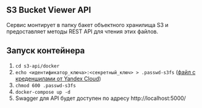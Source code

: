 ## S3 Bucket Viewer API

Сервис монтирует в папку бакет объектного хранилища S3 и предоставляет методы REST API для чтения этих файлов.

## Запуск контейнера

1. `cd s3-api/docker`
1. `echo <идентификатор_ключа>:<секретный_ключ> > .passwd-s3fs` ([файл с креденшилами от Yandex Cloud](https://cloud.yandex.ru/ru/docs/storage/tools/s3fs))
1. `chmod 600 .passwd-s3fs`
1. `docker-compose up -d`
1.  Swagger для API будет доступен по адресу http://localhost:5000/
